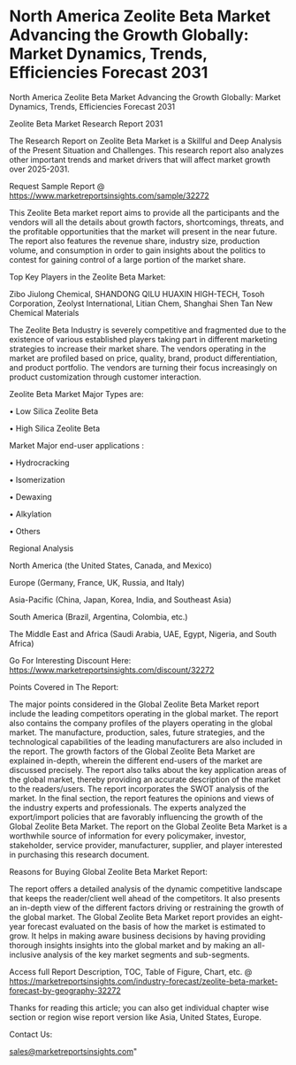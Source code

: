 # North America Zeolite Beta Market Advancing the Growth Globally: Market Dynamics, Trends, Efficiencies Forecast 2031
  North America Zeolite Beta Market Advancing the Growth Globally: Market Dynamics, Trends, Efficiencies Forecast 2031

Zeolite Beta Market Research Report 2031

The Research Report on Zeolite Beta Market is a Skillful and Deep Analysis of the Present Situation and Challenges. This research report also analyzes other important trends and market drivers that will affect market growth over 2025-2031.

Request Sample Report @ https://www.marketreportsinsights.com/sample/32272

This Zeolite Beta market report aims to provide all the participants and the vendors will all the details about growth factors, shortcomings, threats, and the profitable opportunities that the market will present in the near future. The report also features the revenue share, industry size, production volume, and consumption in order to gain insights about the politics to contest for gaining control of a large portion of the market share.

Top Key Players in the Zeolite Beta Market:

Zibo Jiulong Chemical, SHANDONG QILU HUAXIN HIGH-TECH, Tosoh Corporation, Zeolyst International, Litian Chem, Shanghai Shen Tan New Chemical Materials

The Zeolite Beta Industry is severely competitive and fragmented due to the existence of various established players taking part in different marketing strategies to increase their market share. The vendors operating in the market are profiled based on price, quality, brand, product differentiation, and product portfolio. The vendors are turning their focus increasingly on product customization through customer interaction.

Zeolite Beta Market Major Types are:

• Low Silica Zeolite Beta

• High Silica Zeolite Beta

Market Major end-user applications :

• Hydrocracking

• Isomerization

• Dewaxing

• Alkylation

• Others

Regional Analysis

North America (the United States, Canada, and Mexico)

Europe (Germany, France, UK, Russia, and Italy)

Asia-Pacific (China, Japan, Korea, India, and Southeast Asia)

South America (Brazil, Argentina, Colombia, etc.)

The Middle East and Africa (Saudi Arabia, UAE, Egypt, Nigeria, and South Africa)

Go For Interesting Discount Here: https://www.marketreportsinsights.com/discount/32272

Points Covered in The Report:

The major points considered in the Global Zeolite Beta Market report include the leading competitors operating in the global market.
The report also contains the company profiles of the players operating in the global market.
The manufacture, production, sales, future strategies, and the technological capabilities of the leading manufacturers are also included in the report.
The growth factors of the Global Zeolite Beta Market are explained in-depth, wherein the different end-users of the market are discussed precisely.
The report also talks about the key application areas of the global market, thereby providing an accurate description of the market to the readers/users.
The report incorporates the SWOT analysis of the market. In the final section, the report features the opinions and views of the industry experts and professionals. The experts analyzed the export/import policies that are favorably influencing the growth of the Global Zeolite Beta Market.
The report on the Global Zeolite Beta Market is a worthwhile source of information for every policymaker, investor, stakeholder, service provider, manufacturer, supplier, and player interested in purchasing this research document.

Reasons for Buying Global Zeolite Beta Market Report:

The report offers a detailed analysis of the dynamic competitive landscape that keeps the reader/client well ahead of the competitors.
It also presents an in-depth view of the different factors driving or restraining the growth of the global market.
The Global Zeolite Beta Market report provides an eight-year forecast evaluated on the basis of how the market is estimated to grow.
It helps in making aware business decisions by having providing thorough insights insights into the global market and by making an all-inclusive analysis of the key market segments and sub-segments.

Access full Report Description, TOC, Table of Figure, Chart, etc. @ https://marketreportsinsights.com/industry-forecast/zeolite-beta-market-forecast-by-geography-32272

Thanks for reading this article; you can also get individual chapter wise section or region wise report version like Asia, United States, Europe.

Contact Us:

sales@marketreportsinsights.com"
